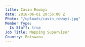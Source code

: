 ```yaml
---
title: Cavin Rowayi
date: 2018-06-01 20:56:00 Z
Photo: "/uploads/cavin_rowayi.jpg"
Member Type:
  Is Staff: true
Job Title: Mapping Supervisor
Country: Botswana
---
```



